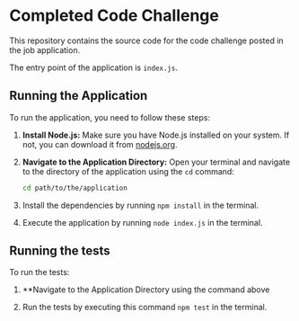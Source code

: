# Completed Code Challenge

This repository contains the source code for the code challenge posted in the job application. 

The entry point of the application is `index.js`.

## Running the Application

To run the application, you need to follow these steps:

1. **Install Node.js:** Make sure you have Node.js installed on your system. If not, you can download it from [nodejs.org](https://nodejs.org/).

2. **Navigate to the Application Directory:** Open your terminal and navigate to the directory of the application using the `cd` command:
   
   ```sh
   cd path/to/the/application
3. Install the dependencies by running `npm install` in the terminal.
   
4. Execute the application by running `node index.js` in the terminal.

## Running the tests
To run the tests:

1. **Navigate to the Application Directory using the command above

2. Run the tests by executing this command `npm test` in the terminal.
